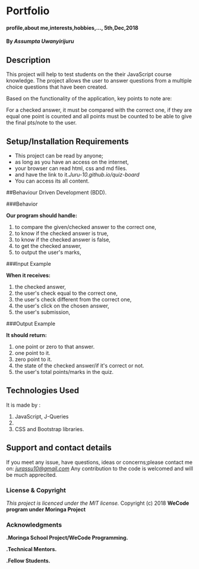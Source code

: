 # Portfolio
#### profile,about me,interests,hobbies,..., 5th,Dec,2018
#### By *Assumpta Uwanyirijuru*
## Description
This project will help to test students on the their JavaScript course knowledge.
The project allows the user to answer questions from a multiple choice questions that have been created.

Based on the functionality of the application, key points to note are:

For a checked answer, it must be compared with the correct one, if they are equal one point is counted and all points must be counted to be able to give the final pts/note to the user.

## Setup/Installation Requirements
* This project can be read by anyone;
* as long as you have an access on the internet,
* your browser can read html, css and md files.
* and have the link to it.*Juru-10.github.io/quiz-board*
* You can access its all content.

##Behaviour Driven Development (BDD).

###Behavior

**Our program should handle:**
1. to compare the given/checked answer to the correct one,
2. to know if the checked answer is true,
3. to know if the checked answer is false,
4. to get the checked answer,
5. to output the user's marks,

###Input Example

**When it receives:**
1. the checked answer,
2. the user's check equal to the correct one,
3. the user's check different from the correct one,
4. the user's click on the chosen answer,
5. the user's submission,

###Output Example

**It should return:**
1. one point or zero to that answer.
2. one point to it.
3. zero point to it.
4. the state of the checked answer/if it's correct or not.
5. the user's total points/marks in the quiz.

## Technologies Used
It is made by :
1. JavaScript, J-Queries
2. <HTML>
3. CSS and Bootstrap libraries.

## Support and contact details
If you meet any issue, have questions, ideas or concerns;please contact me on:
*jurassu10@gmail.com*
Any contribution to the code is welcomed and will be much apprecited.

### License & Copyright
*This project is licenced under the MIT license.*
Copyright (c) 2018 **WeCode program under Moringa Project**

### Acknowledgments
**.Moringa School Project/WeCode Programming.**

**.Technical Mentors.**

**.Fellow Students.**
